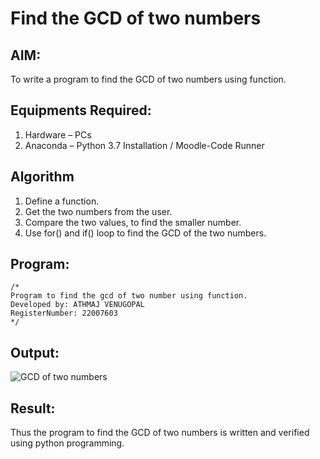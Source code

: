 # Find the GCD of two numbers

## AIM:
To write a program to find the GCD of two numbers using function.

## Equipments Required:
1. Hardware – PCs
2. Anaconda – Python 3.7 Installation / Moodle-Code Runner

## Algorithm
1. Define a function.
2. Get the two numbers from the user.
3. Compare the two values, to find the smaller number.
4. Use for() and if() loop to find the GCD of the two numbers.

## Program:
```
/*
Program to find the gcd of two number using function.
Developed by: ATHMAJ VENUGOPAL
RegisterNumber: 22007603 
*/
```

## Output:
![GCD of two numbers](https://user-images.githubusercontent.com/118753139/213861911-052061fd-42b9-4938-a0d4-346e71c75873.png)



## Result:
Thus the program to find the GCD of two numbers is written and verified using python programming.
